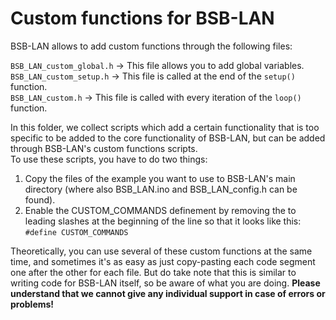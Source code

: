 # Custom functions for BSB-LAN

BSB-LAN allows to add custom functions through the following files:

`BSB_LAN_custom_global.h` -> This file allows you to add global variables.  
`BSB_LAN_custom_setup.h` -> This file is called at the end of the `setup()` function.  
`BSB_LAN_custom.h` -> This file is called with every iteration of the `loop()` function.  
  
In this folder, we collect scripts which add a certain functionality that is too specific to be added to the core functionality of BSB-LAN, but can be added through BSB-LAN's custom functions scripts.  
To use these scripts, you have to do two things:  
1. Copy the files of the example you want to use to BSB-LAN's main directory (where also BSB_LAN.ino and BSB_LAN_config.h can be found).
2. Enable the CUSTOM_COMMANDS definement by removing the to leading slashes at the beginning of the line so that it looks like this:  
`#define CUSTOM_COMMANDS`

Theoretically, you can use several of these custom functions at the same time, and sometimes it's as easy as just copy-pasting each code segment one after the other for each file. But do take note that this is similar to writing code for BSB-LAN itself, so be aware of what you are doing.
**Please understand that we cannot give any individual support in case of errors or problems!**
